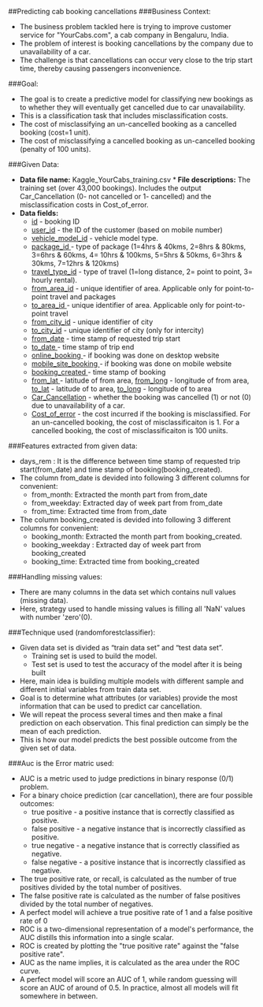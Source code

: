 ##Predicting cab booking cancellations
###Business Context:
* The business problem tackled here is trying to improve customer service for "YourCabs.com", a cab company in Bengaluru, India.
* The problem of interest is booking cancellations by the company due to unavailability of a car.
* The challenge is that cancellations can occur very close to the trip start time, thereby causing passengers inconvenience.

###Goal:
* The goal is to create a predictive model for classifying new bookings as to whether they will eventually get cancelled due to car unavailability.
* This is a classification task that includes misclassification costs.
* The cost of misclassifying an un-cancelled booking as a cancelled booking (cost=1 unit).
* The cost of misclassifying a cancelled booking as un-cancelled booking (penalty of 100 units).

###Given Data:
* <B>Data file name:</B> Kaggle_YourCabs_training.csv
*<B> File descriptions:</B> The training set (over 43,000 bookings). Includes the output Car_Cancellation (0- not cancelled or 1- cancelled) and the misclassification costs in Cost_of_error.
* <B>Data fields:</B>
    * <u>id</u> - booking ID
    * <u>user_id</u> - the ID of the customer (based on mobile number)
    * <u>vehicle_model_id</u> - vehicle model type.
    * <u>package_id </u>- type of package (1=4hrs & 40kms, 2=8hrs & 80kms, 3=6hrs & 60kms, 4= 10hrs & 100kms, 5=5hrs & 50kms, 6=3hrs & 30kms, 7=12hrs & 120kms)
    * <u>travel_type_id</u> - type of travel (1=long distance, 2= point to point, 3= hourly rental).
    * <u>from_area_id</u> - unique identifier of area. Applicable only for point-to-point travel and packages
    * <u>to_area_id </u>- unique identifier of area. Applicable only for point-to-point travel
    * <u>from_city_id</u> - unique identifier of city
    * <u>to_city_id</u> - unique identifier of city (only for intercity)
    * <u>from_date</u> - time stamp of requested trip start
    * <u>to_date </u>- time stamp of trip end
    * <u>online_booking </u>- if booking was done on desktop website
    * <u>mobile_site_booking </u>- if booking was done on mobile website
    * <u>booking_created </u>- time stamp of booking
    * <u>from_lat </u>- latitude of from area, <u>from_long</u> -  longitude of from area, <u>to_lat</u> - latitude of to area, <u>to_long</u> - longitude of to area
    * <u>Car_Cancellation</u> - whether the booking was cancelled (1) or not (0) due to unavailability of a car.
    * <u>Cost_of_error</u> - the cost incurred if the booking is misclassified. For an un-cancelled booking, the cost of misclassificaiton is 1. For a cancelled booking, the cost of misclassificaiton is 100 uniits.

###Features extracted from given data:
* days_rem : It is the difference between time stamp of requested trip start(from_date) and time stamp of booking(booking_created).
* The column from_date is devided into following 3 different columns for convenient:
  * from_month: Extracted the month part from from_date
  * from_weekday: Extracted day of week part from from_date
  * from_time: Extracted time from from_date
* The column booking_created is devided into following 3 different columns for convenient:
  * booking_month: Extracted the month part from booking_created.
  * booking_weekday : Extracted day of week part from booking_created
  * booking_time: Extracted time from booking_created 

###Handling missing values:
* There are many columns in the data set which contains null values (missing data). 
* Here, strategy used to handle missing values is filling all 'NaN' values with number 'zero'(0).

###Technique used (randomforestclassifier):
* Given data set is divided as “train data set” and “test data set”. 
  * Training set is used to build the model. 
  * Test set is used to test the accuracy of the model after it is being built
* Here, main idea is building multiple models with different sample and different initial variables from train data set.
* Goal is to determine what attributes (or variables) provide the most information that can be used to predict car cancellation.
* We will repeat the process several times and then make a final prediction on each observation. This final prediction can simply be the mean of each prediction.
* This is how our model predicts the best possible outcome from the given set of data.

###Auc is the Error matric used:
* AUC is a metric used to judge predictions in binary response (0/1) problem.
* For a binary choice prediction (car cancellation), there are four possible outcomes:
  * true positive - a positive instance that is correctly classified as positive.
  * false positive - a negative instance that is incorrectly classified as positive.
  * true negative - a negative instance that is correctly classified as negative.
  * false negative - a positive instance that is incorrectly classified as negative.
* The true positive rate, or recall, is calculated as the number of true positives divided by the total number of positives.
* The false positive rate is calculated as the number of false positives divided by the total number of negatives. 
* A perfect model will achieve a true positive rate of 1 and a false positive rate of 0
* ROC is a two-dimensional representation of a model's performance, the AUC distills this information into a single scalar. 
* ROC is created by plotting the "true positive rate" against the "false positive rate".
* AUC as the name implies, it is calculated as the area under the ROC curve.
* A perfect model will score an AUC of 1, while random guessing will score an AUC of around of 0.5. In practice, almost all models will fit somewhere in between.






